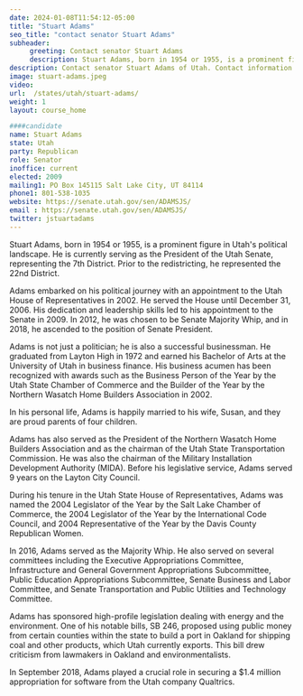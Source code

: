```yaml
---
date: 2024-01-08T11:54:12-05:00
title: "Stuart Adams"
seo_title: "contact senator Stuart Adams"
subheader:
     greeting: Contact senator Stuart Adams
     description: Stuart Adams, born in 1954 or 1955, is a prominent figure in Utah's political landscape. He is currently serving as the President of the Utah Senate, representing the 7th District. Prior to the redistricting, he represented the 22nd District.
description: Contact senator Stuart Adams of Utah. Contact information for Stuart Adams includes email address, phone number, and mailing address.
image: stuart-adams.jpeg
video:
url:  /states/utah/stuart-adams/
weight: 1
layout: course_home

####candidate
name: Stuart Adams
state: Utah
party: Republican
role: Senator
inoffice: current
elected: 2009
mailing1: PO Box 145115 Salt Lake City, UT 84114
phone1: 801-538-1035
website: https://senate.utah.gov/sen/ADAMSJS/
email : https://senate.utah.gov/sen/ADAMSJS/
twitter: jstuartadams
---
```


Stuart Adams, born in 1954 or 1955, is a prominent figure in Utah's political landscape. He is currently serving as the President of the Utah Senate, representing the 7th District. Prior to the redistricting, he represented the 22nd District.

Adams embarked on his political journey with an appointment to the Utah House of Representatives in 2002. He served the House until December 31, 2006. His dedication and leadership skills led to his appointment to the Senate in 2009. In 2012, he was chosen to be Senate Majority Whip, and in 2018, he ascended to the position of Senate President.

Adams is not just a politician; he is also a successful businessman. He graduated from Layton High in 1972 and earned his Bachelor of Arts at the University of Utah in business finance. His business acumen has been recognized with awards such as the Business Person of the Year by the Utah State Chamber of Commerce and the Builder of the Year by the Northern Wasatch Home Builders Association in 2002.

In his personal life, Adams is happily married to his wife, Susan, and they are proud parents of four children.

Adams has also served as the President of the Northern Wasatch Home Builders Association and as the chairman of the Utah State Transportation Commission. He was also the chairman of the Military Installation Development Authority (MIDA). Before his legislative service, Adams served 9 years on the Layton City Council.

During his tenure in the Utah State House of Representatives, Adams was named the 2004 Legislator of the Year by the Salt Lake Chamber of Commerce, the 2004 Legislator of the Year by the International Code Council, and 2004 Representative of the Year by the Davis County Republican Women.

In 2016, Adams served as the Majority Whip. He also served on several committees including the Executive Appropriations Committee, Infrastructure and General Government Appropriations Subcommittee, Public Education Appropriations Subcommittee, Senate Business and Labor Committee, and Senate Transportation and Public Utilities and Technology Committee.

Adams has sponsored high-profile legislation dealing with energy and the environment. One of his notable bills, SB 246, proposed using public money from certain counties within the state to build a port in Oakland for shipping coal and other products, which Utah currently exports. This bill drew criticism from lawmakers in Oakland and environmentalists.

In September 2018, Adams played a crucial role in securing a $1.4 million appropriation for software from the Utah company Qualtrics.

